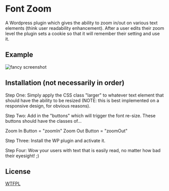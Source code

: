 # Font Zoom

A Wordpress plugin which gives the ability to zoom in/out on various text elements (think user readability enhancement). After a user edits their zoom level the plugin sets a cookie so that it will remember their setting and use it.

## Example

![fancy screenshot](https://github.com/Banjerr/Font-Zoom/blob/master/fontZoomExample.gif)

## Installation (not necessarily in order)

Step One: Simply apply the CSS class "larger" to whatever text element that should have the ability to be resized (NOTE: this is best implemented on a responsive design, for obvious reasons).

Step Two: Add in the "buttons" which will trigger the font re-size. These buttons should have the classes of...

Zoom In Button = "zoomIn"
Zoom Out Button = "zoomOut"

Step Three: Install the WP plugin and activate it.

Step Four: Wow your users with text that is easily read, no matter how bad their eyesight! ;)

## License

[WTFPL](http://www.wtfpl.net/txt/copying/)
